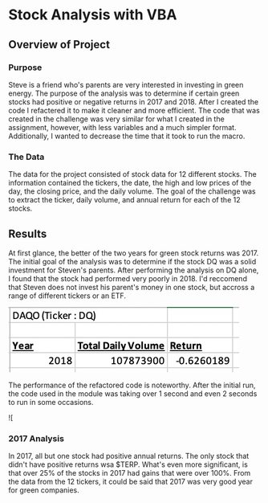 # Stock Analysis with VBA

## Overview of Project

### Purpose
Steve is a friend who's parents are very interested in investing in green energy. The purpose of the analysis was to determine if certain green stocks had positive or negative returns in 2017 and 2018. After I created the code I refactered it to make it cleaner and more efficient. The code that was created in the challenge was very similar for what I created in the assignment, however, with less variables and a much simpler format. Additionally, I wanted to decrease the time that it took to run the macro.

### The Data
The data for the project consisted of stock data for 12 different stocks. The information contained the tickers, the date, the high and low prices of the day, the closing price, and the daily volume. The goal of the challenge was to extract the ticker, daily volume, and annual return for each of the 12 stocks.

## Results
At first glance, the better of the two years for green stock returns was 2017. The initial goal of the analysis was to determine if the stock DQ was a solid investment for Steven's parents. After performing the analysis on DQ alone, I found that the stock had performed very poorly in 2018. I'd reccomend that Steven does not invest his parent's money in one stock, but accross a range of different tickers or an ETF. 

![DQ_Analysis](https://github.com/jackogross123/stock-analysis/blob/main/Resources/DQ_Analysis.png)

The performance of the refactored code is noteworthy. After the initial run, the code used in the module was taking over 1 second and even 2 seconds to run in some occasions. 

![

### 2017 Analysis
In 2017, all but one stock had positive annual returns. The only stock that didn't have positive returns wsa $TERP. What's even more significant, is that over 25% of the stocks in 2017 had gains that were over 100%. From the data from the 12 tickers, it could be said that 2017 was very good year for green companies. 
